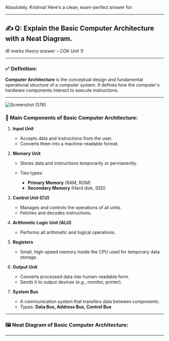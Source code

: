 Absolutely, Krishna! Here's a clean, exam-perfect answer for:

---

## ✍️ **Q: Explain the Basic Computer Architecture with a Neat Diagram.**

*(6 marks theory answer – COA Unit 1)*

---

### ✅ **Definition:**

**Computer Architecture** is the conceptual design and fundamental operational structure of a computer system. It defines how the computer's hardware components interact to execute instructions.

---

![Screenshot (576)](https://github.com/user-attachments/assets/95eef4e2-0889-4cfc-a7df-2b1e7ea8d637)

### 🧩 **Main Components of Basic Computer Architecture:**

1. **Input Unit**

   * Accepts data and instructions from the user.
   * Converts them into a machine-readable format.

2. **Memory Unit**

   * Stores data and instructions temporarily or permanently.
   * Two types:

     * **Primary Memory** (RAM, ROM)
     * **Secondary Memory** (Hard disk, SSD)

3. **Control Unit (CU)**

   * Manages and controls the operations of all units.
   * Fetches and decodes instructions.

4. **Arithmetic Logic Unit (ALU)**

   * Performs all arithmetic and logical operations.

5. **Registers**

   * Small, high-speed memory inside the CPU used for temporary data storage.


6. **Output Unit**

   * Converts processed data into human-readable form.
   * Sends it to output devices (e.g., monitor, printer).

7. **System Bus**

   * A communication system that transfers data between components.
   * Types: **Data Bus, Address Bus, Control Bus**

---

### 🖼️ **Neat Diagram of Basic Computer Architecture:**



---

